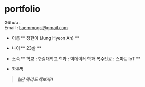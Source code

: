 # portfolio

Github : <br>
Email : baemmogoi@gmail.com


- 이름
   ** 정현아 (Jung Hyeon Ah) **

- 나이
   ** 23살 **

- 소속
   ** 학교 : 한림대학교
   학과 : 빅데이터 학과
   복수전공 : 스마트 IoT **

- 좌우명
> **_일단 뭐라도 해보자!!_**
